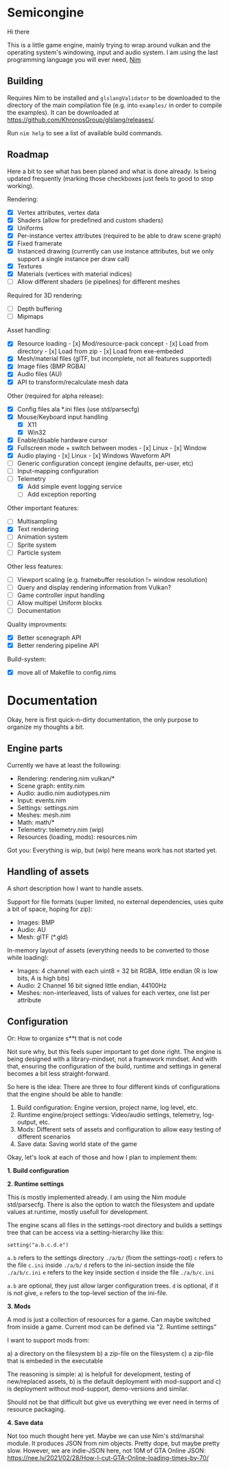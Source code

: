 Semicongine
===========

Hi there

This is a little game engine, mainly trying to wrap around vulkan and the
operating system's windowing, input and audio system. I am using the last
programming language you will ever need, [Nim](https://nim-lang.org/)

Building
--------

Requires Nim to be installed and ```glslangValidator``` to be downloaded to the
directory of the main compilation file (e.g. into ```examples/``` in order to
compile the examples). It can be downloaded at
https://github.com/KhronosGroup/glslang/releases/.

Run ```nim help``` to see a list of available build commands.

Roadmap
-------

Here a bit to see what has been planed and what is done already. Is being
updated frequently (marking those checkboxes just feels to good to stop working).

Rendering:

- [x] Vertex attributes, vertex data
- [x] Shaders (allow for predefined and custom shaders)
- [x] Uniforms
- [x] Per-instance vertex attributes (required to be able to draw scene graph)
- [x] Fixed framerate
- [x] Instanced drawing (currently can use instance attributes, but we only support a single instance per draw call)
- [x] Textures
- [x] Materials (vertices with material indices)
- [ ] Allow different shaders (ie pipelines) for different meshes

Required for 3D rendering:

- [ ] Depth buffering
- [ ] Mipmaps 

Asset handling:
- [x] Resource loading
      - [x] Mod/resource-pack concept
      - [x] Load from directory
      - [x] Load from zip
      - [x] Load from exe-embeded
- [x] Mesh/material files (glTF, but incomplete, not all features supported)
- [x] Image files (BMP RGBA)
- [x] Audio files (AU)
- [x] API to transform/recalculate mesh data

Other (required for alpha release):
- [x] Config files ala \*.ini files (use std/parsecfg)
- [x] Mouse/Keyboard input handling
  - [x] X11
  - [x] Win32
- [x] Enable/disable hardware cursor
- [x] Fullscreen mode + switch between modes
      - [x] Linux
      - [x] Window
- [x] Audio playing
      - [x] Linux
      - [x] Windows Waveform API
- [ ] Generic configuration concept (engine defaults, per-user, etc)
- [ ] Input-mapping configuration
- [ ] Telemetry
    - [x] Add simple event logging service
    - [ ] Add exception reporting

Other important features:
- [ ] Multisampling
- [x] Text rendering
- [ ] Animation system
- [ ] Sprite system
- [ ] Particle system

Other less features:
- [ ] Viewport scaling (e.g. framebuffer resolution != window resolution)
- [ ] Query and display rendering information from Vulkan?
- [ ] Game controller input handling
- [ ] Allow multipel Uniform blocks
- [ ] Documentation

Quality improvments:

- [x] Better scenegraph API
- [x] Better rendering pipeline API

Build-system:
- [x] move all of Makefile to config.nims


Documentation
=============

Okay, here is first quick-n-dirty documentation, the only purpose to organize my thoughts a bit.

Engine parts
------------

Currently we have at least the following:

- Rendering: rendering.nim vulkan/*
- Scene graph: entity.nim
- Audio: audio.nim audiotypes.nim
- Input: events.nim
- Settings: settings.nim
- Meshes: mesh.nim
- Math: math/\*
- Telemetry: telemetry.nim (wip)
- Resources (loading, mods): resources.nim

Got you: Everything is wip, but (wip) here means work has not started yet.

Handling of assets
------------------

A short description how I want to handle assets.

Support for file formats (super limited, no external dependencies, uses quite a bit of space, hoping for zip):

- Images: BMP
- Audio: AU
- Mesh: glTF (\*.gld)

In-memory layout of assets (everything needs to be converted to those while loading):

- Images: 4 channel with each uint8 = 32 bit RGBA, little endian (R is low bits, A is high bits)
- Audio: 2 Channel 16 bit signed little endian, 44100Hz
- Meshes: non-interleaved, lists of values for each vertex, one list per attribute

Configuration
-------------

Or: How to organize s\*\*t that is not code

Not sure why, but this feels super important to get done right. The engine is
being designed with a library-mindset, not a framework mindset. And with that,
ensuring the configuration of the build, runtime and settings in general
becomes a bit less straight-forward.

So here is the idea: There are three to four different kinds of configurations
that the engine should be able to handle:

1. Build configuration: Engine version, project name, log level, etc.
2. Runtime engine/project settings: Video/audio settings, telemetry, log-output, etc.
3. Mods: Different sets of assets and configuration to allow easy testing of different scenarios
4. Save data: Saving world state of the game

Okay, let's look at each of those and how I plan to implement them:

**1. Build configuration**


**2. Runtime settings**

This is mostly implemented already. I am using the Nim module std/parsecfg.
There is also the option to watch the filesystem and update values at runtime,
mostly usefull for development.

The engine scans all files in the settings-root directory and builds a
settings tree that can be access via a setting-hierarchy like this:

    setting("a.b.c.d.e")

```a.b``` refers to the settings directory ```./a/b/``` (from the settings-root)
```c``` refers to the file ```c.ini``` inside ```./a/b/```
```d``` refers to the ini-section inside the file ```./a/b/c.ini```
```e``` refers to the key inside section ```d``` inside the file ```./a/b/c.ini```

```a.b``` are optional, they just allow larger configuration trees.
```d``` is optional, if it is not give, ```e``` refers to the top-level section
of the ini-file.

**3. Mods**

A mod is just a collection of resources for a game. Can maybe switched from
inside a game. Current mod can be defined via "2. Runtime settings"

I want to support mods from:

a) a directory on the filesystem
b) a zip-file on the filesystem
c) a zip-file that is embeded in the executable

The reasoning is simple: a) is helpfull for development, testing of
new/replaced assets, b) is the default deployment with mod-support and c) is
deployment without mod-support, demo-versions and similar.

Should not be that difficult but give us everything we ever need in terms of
resource packaging.

**4. Save data**

Not too much thought here yet. Maybe we can use Nim's std/marshal module. It
produces JSON from nim objects. Pretty dope, but maybe pretty slow. However, we
are indie-JSON here, not 10M of GTA Online JSON:
https://nee.lv/2021/02/28/How-I-cut-GTA-Online-loading-times-by-70/
